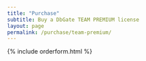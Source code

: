 ```yaml
---
title: "Purchase"
subtitle: Buy a DbGate TEAM PREMIUM license
layout: page
permalink: /purchase/team-premium/
---
```


{% include orderform.html %}
